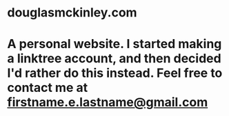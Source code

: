 # douglasmckinley.com

# A personal website.  I started making a linktree account, and then decided I'd rather do this instead.  Feel free to contact me at firstname.e.lastname@gmail.com